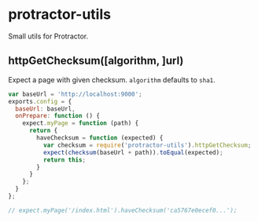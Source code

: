 protractor-utils
================

Small utils for Protractor.

## httpGetChecksum([algorithm, ]url)

Expect a page with given checksum. `algorithm` defaults to `sha1`.

```js
var baseUrl = 'http://localhost:9000';
exports.config = {
  baseUrl: baseUrl,
  onPrepare: function () {
    expect.myPage = function (path) {
      return {
        haveChecksum = function (expected) {
          var checksum = require('protractor-utils').httpGetChecksum;
          expect(checksum(baseUrl + path)).toEqual(expected);
          return this;
        }
      }
    };
  }
};

// expect.myPage('/index.html').haveChecksum('ca5767e0ecef0...');
```
